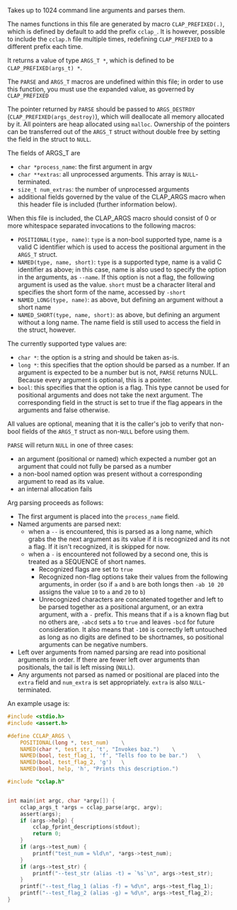 Takes up to 1024 command line arguments and parses them.

The names functions in this file are generated by macro `CLAP_PREFIXED(.)`, 
which is defined by default to add the prefix `cclap_`. It is however, possible
to include the `cclap.h` file multiple times, redefining `CLAP_PREFIXED` to a
different prefix each time.

It returns a value of type `ARGS_T *`, which is defined to be
`CLAP_PREFIXED(args_t) *`.

The `PARSE` and `ARGS_T` macros are undefined within this file; in order to use
this function, you must use the expanded value, as governed by `CLAP_PREFIXED`

The pointer returned by `PARSE` should be passed to `ARGS_DESTROY`
(`CLAP_PREFIXED(args_destroy)`), which will deallocate all memory allocated by
it. All pointers are heap allocated using `malloc`. Ownership of the pointers
can be transferred out of the `ARGS_T` struct without double free by setting
the field in the struct to `NULL`.



The fields of ARGS_T are
- `char *process_name`: the first argument in argv
- `char **extras`: all unprocessed arguments. This array is `NULL`-terminated.
- `size_t num_extras`: the number of unprocessed arguments
- additional fields governed by the value of the CLAP_ARGS macro when this
     header file is included (further information below).



When this file is included, the CLAP_ARGS macro should consist of 0 or more
whitespace separated invocations to the following macros:
- `POSITIONAL(type, name)`: `type` is a non-bool supported type, name is a
     valid C identifier which is used to access the positional argument in
     the `ARGS_T` struct.
- `NAMED(type, name, short)`: `type` is a supported type, name is a valid C
     identifier as above; in this case, name is also used to specify the
     option in the arguments, as `--name`. If this option is not a flag,
     the following argument is used as the value. `short` must be a character
     literal and specifies the short form of the name, accessed by `-short`
- `NAMED_LONG(type, name)`: as above, but defining an argument without a
     short name
- `NAMED_SHORT(type, name, short)`: as above, but defining an argument
     without a long name. The name field is still used to access the field
     in the struct, however.

The currently supported type values are:
- `char *`: the option is a string and should be taken as-is.
- `long *`: this specifies that the option should be parsed as a number.
     If an argument is expected to be a number but is not, `PARSE` returns
     NULL. Because every argument is optional, this is a pointer.
- `bool`: this specifies that the option is a flag. This type cannot be used
     for positional arguments and does not take the next argument. The
     corresponding field in the struct is set to true if the flag appears in
     the arguments and false otherwise.

All values are optional, meaning that it is the caller's job to verify that
non-bool fields of the `ARGS_T` struct as non-`NULL` before using them.

`PARSE` will return `NULL` in one of three cases: 
- an argument (positional or named) which expected a number got an argument 
     that could not fully be parsed as a number
- a non-bool named option was present without a corresponding argument to
     read as its value.
- an internal allocation fails



Arg parsing proceeds as follows:
- The first argument is placed into the `process_name` field.
- Named arguments are parsed next:
  - when a `--` is encountered, this is parsed as a long name, which grabs the
     the next argument as its value if it is recognized and its not a flag.
     If it isn't recognized, it is skipped for now.
  - when a `-` is encountered not followed by a second one, this is treated
     as a SEQUENCE of short names.
    - Recognized flags are set to `true`
    - Recognized non-flag options take their values from the following
         arguments, in order (so if `a` and `b` are both longs then
         `-ab 10 20` assigns the value `10` to `a` and `20` to `b`)
    - Unrecognized characters are concatenated together and left to be parsed
         together as a positional argument, or an extra argument, with a `-`
         prefix. This means that if `a` is a known flag but no others are,
         `-abcd` sets `a` to `true` and leaves `-bcd` for future consideration.
         It also means that `-100` is correctly left untouched as long as no
         digits are defined to be shortnames, so positional arguments can be
         negative numbers.
- Left over arguments from named parsing are read into positional arguments
     in order. If there are fewer left over arguments than positionals,
     the tail is left missing (`NULL`).
- Any arguments not parsed as named or positional are placed into the `extra`
     field and `num_extra` is set appropriately. `extra` is also 
     `NULL`-terminated.

An example usage is:
```c
#include <stdio.h>
#include <assert.h>

#define CCLAP_ARGS \
    POSITIONAL(long *, test_num)    \
    NAMED(char *, test_str, 't', "Invokes baz.")    \
    NAMED(bool, test_flag_1, 'f', "Tells foo to be bar.")   \
    NAMED(bool, test_flag_2, 'g')   \
    NAMED(bool, help, 'h', "Prints this description.")

#include "cclap.h"


int main(int argc, char *argv[]) {
    cclap_args_t *args = cclap_parse(argc, argv);
    assert(args);
    if (args->help) {
        cclap_fprint_descriptions(stdout);
        return 0;
    }
    if (args->test_num) {
        printf("test_num = %ld\n", *args->test_num);
    }
    if (args->test_str) {
        printf("--test_str (alias -t) = `%s`\n", args->test_str);
    }
    printf("--test_flag_1 (alias -f) = %d\n", args->test_flag_1);
    printf("--test_flag_2 (alias -g) = %d\n", args->test_flag_2);
}
```